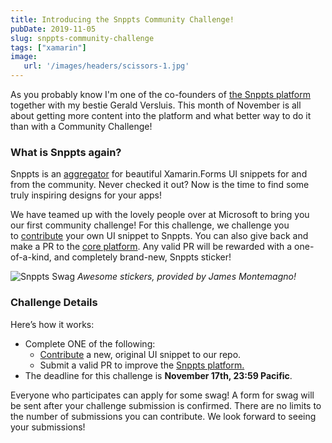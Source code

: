 ```yaml
---
title: Introducing the Snppts Community Challenge!
pubDate: 2019-11-05
slug: snppts-community-challenge
tags: ["xamarin"]
image:
   url: '/images/headers/scissors-1.jpg'
---
```

As you probably know I'm one of the co-founders of [the Snppts platform](https://www.thewissen.io/out-now-snppts-for-xamarin-forms/) together with my bestie Gerald Versluis. This month of November is all about getting more content into the platform and what better way to do it than with a Community Challenge!

### What is Snppts again?

Snppts is an [aggregator](https://snppts.dev/) for beautiful Xamarin.Forms UI snippets for and from the community. Never checked it out? Now is the time to find some truly inspiring designs for your apps!

We have teamed up with the lovely people over at Microsoft to bring you our first community challenge! For this challenge, we challenge you to [contribute](https://snppts.dev/how-to-contribute) your own UI snippet to Snppts. You can also give back and make a PR to the [core platform](https://github.com/snpptsdev/snppts). Any valid PR will be rewarded with a one-of-a-kind, and completely brand-new, Snppts sticker!

![Snppts Swag](http://devblogs.microsoft.com/xamarin/wp-content/uploads/sites/44/2019/11/IMG_20191101_075604.jpg)
*Awesome stickers, provided by James Montemagno!*

### Challenge Details

Here’s how it works:

* Complete ONE of the following:    
    * [Contribute](https://snppts.dev/how-to-contribute) a new, original UI snippet to our repo.
    * Submit a valid PR to improve the [Snppts platform.](https://github.com/snpptsdev/snppts)    
* The deadline for this challenge is **November 17th, 23:59 Pacific**.

Everyone who participates can apply for some swag! A form for swag will be sent after your challenge submission is confirmed. There are no limits to the number of submissions you can contribute. We look forward to seeing your submissions!